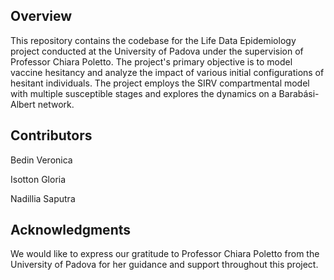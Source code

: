## Overview
This repository contains the codebase for the Life Data Epidemiology project conducted at the University of Padova under the supervision of Professor Chiara Poletto. The project's primary objective is to model vaccine hesitancy and analyze the impact of various initial configurations of hesitant individuals. The project employs the SIRV compartmental model with multiple susceptible stages and explores the dynamics on a Barabási-Albert network.

## Contributors
Bedin Veronica

Isotton Gloria

Nadillia Saputra

## Acknowledgments
We would like to express our gratitude to Professor Chiara Poletto from the University of Padova for her guidance and support throughout this project.


